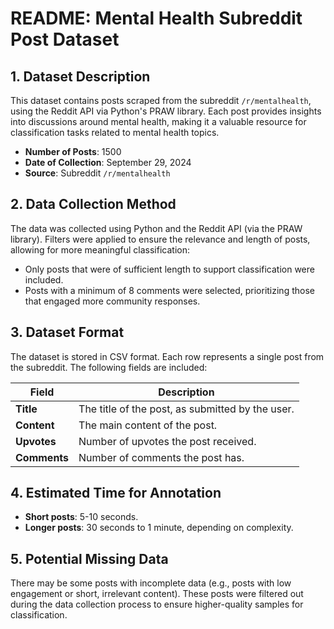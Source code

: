 # README: Mental Health Subreddit Post Dataset

## 1. Dataset Description
This dataset contains posts scraped from the subreddit `/r/mentalhealth`, using the Reddit API via Python's PRAW library. Each post provides insights into discussions around mental health, making it a valuable resource for classification tasks related to mental health topics. 

- **Number of Posts**: 1500
- **Date of Collection**: September 29, 2024
- **Source**: Subreddit `/r/mentalhealth`

## 2. Data Collection Method
The data was collected using Python and the Reddit API (via the PRAW library). Filters were applied to ensure the relevance and length of posts, allowing for more meaningful classification:
- Only posts that were of sufficient length to support classification were included.
- Posts with a minimum of 8 comments were selected, prioritizing those that engaged more community responses.

## 3. Dataset Format
The dataset is stored in CSV format. Each row represents a single post from the subreddit. The following fields are included:

| **Field**    | **Description**                                       |
|--------------|-------------------------------------------------------|
| **Title**    | The title of the post, as submitted by the user.       |
| **Content**  | The main content of the post.                          |
| **Upvotes**  | Number of upvotes the post received.                   |
| **Comments** | Number of comments the post has.                       |

## 4. Estimated Time for Annotation
- **Short posts**: 5-10 seconds.
- **Longer posts**: 30 seconds to 1 minute, depending on complexity.

## 5. Potential Missing Data
There may be some posts with incomplete data (e.g., posts with low engagement or short, irrelevant content). These posts were filtered out during the data collection process to ensure higher-quality samples for classification.
